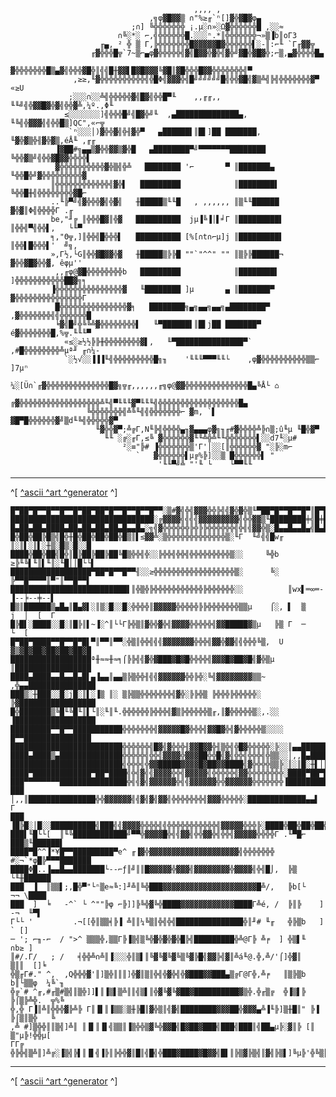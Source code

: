
     
     
                                             ,,,, ,
                                   ,╗φ▓█▓▓▒ ∩"%≥╓`ⁿ[]▓╬▓█▓φ▄
                               ;∩] ╚╬╬╬╬╬╬╬ ¡.µ░∩»░Ω▓╬╬╬╬╬╬█ ,░░≈
                            ∩╚░*░ ⌐,╣╬╬╬╬╬╬█.░░░ⁿ.*║╬╬╬╬╬╬╬¬»▒▐b║oΓ3
                        ╓▄, ² ╬ ▒ Γ,╠╬╬╬╬╬╬╬█▓▓▓▓▓█▓╬╬╬╬╬╬▌░-║:⌐╙ `Γ╓▓▓╦
                      ╓▓╬╬╬█╦`7~▒⌐▄φ▓╬╬╬╬╬╣▓╣█▓▓╬▓╬╣▓╬╝▓█╬▓█▓╬;⌐▒,▄▓╬╬╬╬█▄
                     ▓╬╬╬╬╬╬╬█▒▄▓╣╬╬╬▓█╬║╣╣█╫▓▓▌█▓█▓▓▓╚▓█║▓█╬╬╬█▓▓╬╬╬╬╬╬╬╣▀
                  ,≥≥,╙▓╬╬╬╬╬╬╬╬╬╬╣╬█Φ╣▓▓▓╬╣█╝╝╝╝╝╝█╣╬╬▓█╣▓▒╩╣╠╣╬╬╬╬╬╬╬▓▀ «≥U
                 ;░░░∩░░╩╣╬╬╬╬╬▓╣█▓╣╬╬█▀╙    ,,╓╓,,    ╙╙╝╣╬▓▓█▓╬▓╣╬╬▓╩,¼º.,Φ╙
                ≤░░░░░░░]╣╬╬╬█╝╣█▓╬╝╙  ,▄██████████████▄,  ╙╚╣╬▓▓▓╣╣╬╬█▒]QC",«⌐╦
                 `ⁿ░░░│)▓╬╬▓╣╬╢▓╬▀   ▄██████▌║█▌]██ ███████,  ╙▓╬▓▒╬╢▓╬▓▒,éÅ╙ ,╓╓
              ▐▓██#╗▄▄▒▓╬╬▓▓▒▓╬█   ▄████████▀╝▀▀▀▀▀▀▀████████   ╚╬╬▓▒╝╣╬╬▓█▓▓╬╬╬╬▌
              ▓╬╬╬╬╬╬╬╬╬╬▓╬▒╣╬╩   ████████ '⌐       ▀ ║███████▄  ╙╬╬█╬╝▓╬╬╬╬╬╬╬╬╬▓
             ║╬╬╬╬╬╬╬╬╬╬╬╬╣▓╬▌   █████████            ║████████▌  ╚╬╬█╫╣╬╬╬╬╬╬╬╬▓█⌐
             ..╙╠▀╝╣▓╬╬╬▓╣╬▓╣   ╫█████▒╙╙█   , ,,,,,, ║▒╙╙██████   ▓╬▓║Φ╣╬╬╬╬Γ .╓
             be,"╜╔ ║╬╬╬█▓║╬▓   ██████████  jµ▐╚▐│▌╛Γ ║█████████▌  ║╬╬╣▀╣╬╬▌,   └╙▀
             ╕,"Θ╦,]║╬╬╣█╬╬╬▌   ██████████ [%[∩t∩⌐µ]j ║█████████▌  ║╬╬▌█╬╬╬▌'  ╝╗,
             »,Γ½,└G║╬╬▓█▓▓╬▓   ╫█████▒╠╠█ ""`"^^" "" ║▒╠╠██████¬  ▓╬╬▓█▓╬╬▓, êφµ''
              ,,╓φ@▓█╬╬╬╬╬╬╬╬b   █████████            ║████████▌  ]╬╬╬╬╬╬╬╬╬╬╬██▓╗╕
             ▐╬╬╬╬╬╬╬╬╬╬╬╬╬╬╬▓   ╙████████ ]µ       ▄ ║███████▀   ▓╬╬╬╬╬╬╬╬╬╬╬╬╬╬╬Γ
              █╬╬╬╬╬╬╬╬╬╬╬╬╬╬╬▓╕   ████████╗▄╗▄▄╗▄▄╗▄████████▀  ,▓╬╬╬╬╬╬╬╣╣╬╬╬╬╬╬█
              ╘▓╣█╝╬╚╚╩▓╬╬╬╬╬╬╬╬▌   ╙▀██████▌║█▌j██ ███████▀   é▓╬╬╬╬╬╬╬█,%╦.╙╙╙▀
                «≤░≥½½╠╠╫╬╬╬╬╬╬╬╬▓▌,   ╙▀███████████████▀`  ,#█╬╬╬╬╬╬╬╬╩µª╜ ╓∩¼-
                `░½√░░▐▐▐╙╣╬╬╬╬╬╬╬╬╬█╗╖    '╙╙╙▀▀▀╙╙└    ,φ▓╬╬╬╬╬╬╬╬╬╬▒▒⌐ ]7µⁿ     
                  ¼░[Ü∩`╓▓╬╬╬╬╬╬╬╬╬╬╬╬╬╬█▓╗╦╓,,,,,,╓╗φ@▓▓╬╬╬╬╬╬╬╬╬╬╬╬╬╬█▄╚Å└ ⌂   
                      ╔▓╬╬╬╬╬╬╬╬╬╬╬╬╬╬╬╬╬╬╩╙╣▀╙╙╙▓▀╙╙╙╣╬╬╬╬╬╬╬╬╬╬╬╬╬╬╬╬╬╬█▄      
                     ╚╬╬╬╬╬╬╬╣╩╚╙╣╣╬╬╬╬╬╬╬⌐ ▓m, `▌ ▓█▀█╬╬╬╬╬╬▓╝▒d╙╚╣╬╬╬╬╬▓▀      
                       ╙▓╬╬▓▀;╩╔Γ,N╙╠╣╬╬╬╬▄╖▓▄▄▄φ▓╗╖╓#▓╬╬╬╬╩╠∩▒;û╙µ ╙█╬▓▀        
                         ╙╙ ░╔░╓Γ,≤╚ ▓╬╬╬╬╬╬▓╙╙╩╬╩╙╙╬╬╬╬╬╬╬▌░░d7╙░µ#              
                             ²░≡"╠# ▐╬╬╬╬╬╬╬▒'Γ'│░░[║╬╬╬╬╬╬▓ "░╠░m⌐
                                `   ▓╬╬╬╬╬╬▌µ╔%╠]░░▒ █╬╬╬╬╬╬▌ "
                                     '╙╙▀╝╩ "'╙ └    └▀▀╙╙
     
    
---
^[ [^ascii ^art ^generator](http://asciiart.club) ^] 





    █▀██▀█▀▀█▀▀█▀▀█▀██▀██▀█▀▀█▀▀█▀▀█▀▀░▒#▓╣╬╣▓▓▓╬╬╠╣╣▓╬▓╬▒╙▀██▀█▀▀█▀▀█▀║█▀█▀▀█▀▀█▀▀█
    ████████████████████████████████░╔▓▓▓▓╣╣╣╣▓▓▓▓▓▓▓▓▓╣╬╬▓▓▒╙████████╪╣█╪██ª████#ª█
    █▄██▄██▄████▄██▄██▄██▄██▄█▄▄█▄░╗╣▓╬╬╬╬╬╬╠╬╠╠╬╬╬╬╬╬╣╬╣╣▓▓╬▒░█▄▄█▄▄█▄╣█▄█▄▄█▄▄█▄▄█
    █╬██╬██╠█▒╣█╬╫█╬██╬██╬██╬█▒║▌≤▓▓╩░▒╬╬╬╬╬╬╬╬╬╬╬╬╬▒░╙Γ  ╙╝╣╣█w╓ ║░║▌░║▌░╫▒░█▒░█░░█
    ████╬██╬██╣█╬║█╠██╠██╠██╚█▒╬╬╣╬░░╠╬╬╣╬╬╣╬╬╬╬╬╬╬╬╬▒░░     ╚╬b ≥╠╙╚▌╙║▌╙║░╙█││█└└▌
    ██████████████████▀██▀█▀▀█▀▀╢░░≥╬╬╬╬╬╬╬╬╬╬╬╬╬╬╬╬╬╬▒░      ╚░  ╠▀▀█▀▀▀▀║▀"║▀▀█▀▀▌
    ██████████████████████████▌║╬▒╬╠╬╬╬╬╬╬╬╬╬╬╬╠╬╬╬╬╬╬░░          ║wx▌═∞═-▐--╞--╪--▌
    █▒║██████▒▄█▄║█▄▓▌░║▒░█░░█░╬╬╬╬║▓▓▓▓▓╬╬╬╬╬╠╠╬╬╬╬╬╬╬▒▒µ    ⌠░, ▌  ▒    j  │  [  Γ
    █╠█▌░████░░█░║█╠║▌~▐░^║└└Γ╠╬▒║▓╬╬▓╬╣▓▓▓▓╬╬╬╬╬╣▓▓█████▓▒µ   ╠▒ Γ  ─       └  [
    █▀██▀████▀▀█▀▀█▀█▌▀║▀▀║▀▀░╬▒║╬╬╣╣╣▓▓▓▓▓▓▓╬╬╬╣▓▓╬▓▓╣╣╬╬╬╚▒,  U ▓▒▓█▓██▓██▓██▓██▓█
    ██████████████████ª╫≈≈╫≈╕⌠╠╠╣╣▓╬▓███▓█▓█╬╬╬╬╣▓▓▓█▓██▓█╣▓╬▒µ   ║█████████████████
    ████▄████▄▄█▄▄█▄█▌▄▐▄▄║▄▄▒╠▒╬╬╢╣╣▓▓▓▓▓▓╬╬╠╬░╚╣▓▓▓▓▓▓▓▓▒▒~    ,╬▄▄███████████████
    ███▒░╫███░░█░j█░║▌░▐▒ ║░ ▒╠▒▒╬╬╬╬╬╬╬╣▓╬░╠╠╬▒ ╠╬╬╬╠╬╬╬╬╬░     ╠▓█████████████████
    █╬███████▒╚█╙╚█╙║▌└║░╙║╙.╬╬╬╬╬╬╠╬╬╬╣▓▒╠╬╬╬╬╬▒╓,║▓╬╬╬╬╬▒░,.░░ ▐██████████████████
    █████████▀▀█▀▀███████████╬╬╬╬╬╬╬╣▓▓▓▓▓█▓╬╬╬╣▓▓█▓╬╣▓╬╬╬╬╬▒░░░░ █▀▀███████████████
    █████████████████████████╬╬╬╬╬╬╣█▓╣▓╬╬╬╢▓▓█▓▓╬╢▒╬╣╬█▓╬╬╬╬╬░╠░░║▄▄███████████████
    ████▄████▒▄██████████████╬╬╬╬╬╣╬╬╣▓▓▓▓╬▓▓▓██╬╬█╣▓╣╬╬╣╬╬╬╣╬▒▒░░│,,█▄██████████│░█
    █████████████████████████╣╬╬╬╣╬▓▓█████▓▓▓▓█▓██▓▓████╣▓╬╬╬╬▒▒╠░║░║█░╫▌│║█████████
    ████▀█████████████▀██▀████╣╬╣▓╣╣▓▓▓▓╬╬╣▓▓▓▓▓╣╬╬╬╬╬╣▓▓╬╬╬╬╬╬╬╬░████▀██▀██▀███████
    ███▀▀▀▀▀▀▀▀███████████████╬╣╣▓╣▓▓▓▓▓▓╬╣╣▓▓▓▓▓▓╬╬▓▓▓▓▓▓╬╬╬╬╬╬╬▐████████████▀▀█▀▀▀
    ███     │,,║███████████████╬╬▓▓▓▓▓▓╣╣▓╣▓╣▓▓╣╬╬╬╬╬╬╬╣▓▓▓╬╬╬╬╬░█████████████▄▄▌  Γ
    ███  ▐█╠█░│█░░██████████╣███╣╣▓▓▓▓╬╬╬╬╣╣╬╬╬╬╬╬╬╬╬╬╬╣▓▓▓▓▓╬╬╬╠░████╬██╬██╬██╣██▓█
    ███▌╙█└└[  ║╙╚████████████╝▀▀╬▓▓▓▓█╬╣╣▓▓╣╬╬▓▓╬╣╬╬╣▓▓▓▓▓╬╬╬╬Γ .╙▀█⌐  ███▒╙██████▌
    ████▀█^^▐*¥█▀▀█████████▀e^ ╓▐▓╬▓▓▓▓▓▓▓▓▓▓▓▓▓▓▓▓▓▓▓▓╣╬╬╬╬╬╬╬   #░¬`*φ█╠▀▀▀███████
    ████Φ█..▐▄▄█▄▄███████└--⌐ƒ║╝║║█▓▓▓▓▓╬▓▓▓╣▓▓▓▓▓▓▓▓╬▓▓▓▓╣╬╣█⌡,  ╠▒       └╙╫██████
    ███  ▐  ║▒▒▌;,█╬▀"└ⁿ▒e≈╚:]╜╩║╚╬███▓▓▓▓▓▓▓▓▓▓▓▓▓▓▓▓▓▓▓▓▓█╩/,   ╠b[└      ¬¬ \████
    ███  ]  ╘   -^` └ ^""╠φ ⌐╠]]╠╚╬▓╚╬████▓▓▓▓▓▓▓▓▓▓▓▓████Γ╩é, /  ╠║╠    ]   -¬  ╙▀▌
    Γ└└ '         .¬[[╬║▒▒╡╠▐ ╩║║¼╚▒║╬╣╬╣███████████████╬║╜# ╙╓   ╬╠▒b   ]  ` []
    ─ '; ⌐╖-⌐  / ">^ ▒▒▒╬,▒▒Γ╠▐▒╣▒╚╬▓╬▓╬▓╬█╠╣█████████╬╩@Γ╠ ╩╒  ] ╬▒▌╙   ∩b≥ ]
    ║#/.Γ/   ; /   ╡╬╬╩∩╩║▐░░░╬║▒▌║╚▓╚▓╚▓╚▒╚▓╠█╣▓▓╠╣▓║╩á╙@.╬,╩/'⌠]╬▓║    ▒║║  []╘
    ╬▒╓Γ#." ^,  ,Q╬╬╬▓'║]▒╬║║║]╬▓║▒║╬╣╬▓╬╣╬▓███▓▓███▄▒╔Γ@Γ╬,╩╒   ║▒╠▒b  b║└▒▒φ  ¼╚`╖
    ╬╔`# ^╓,#╓▒#▒╣║▒╬]]▌║▐▒▌▒╩║║╣▒▌║╬▓╚▓╚▓██▓██████████▓▒╬.╬╓▒╔  ╬▐▒▌╠  ╠⌠▒╠╩╬.  ╦%╚
    ╬,╬ Γ▐║╩║╬╬╬▓╠╩╠ Γ║▐▌║▐▒▒░▒╫╠█║▓╬▒║╣▓╣████████▓▓▓██╬▓▓▓▄╩▐╙╠]▒╫█║" ╠▐ ╠⌠▒║▒╬   ╚
    ,╩ #]▒╬╬║║▒╣]╩║ ║▐▌║▐▌╣▒▒║▐▒╬╬▒▓╚╬▓▓█╣█▓██▓███╣███╣███║╣██▄µ╠░▓║╠ [║ ▒"µ╠!╬╬µ[
    ΓΓ╔ ╬╠╬╣▒╩║]╩╔░▐▒╣╠▌║▐▌╣▐╠║╠╬╬▓║█║╣█╣╬███▓████▓█▓▓╣█▌║╠▒▓╠▒╣║▓╣╠▒▌]╚µ╠'╬╚▒║▒▌╠µ
    
---
^[ [^ascii ^art ^generator](http://asciiart.club) ^] 

